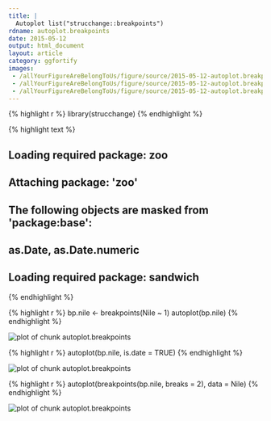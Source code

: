 ```yaml
---
title: |
  Autoplot list("strucchange::breakpoints")
rdname: autoplot.breakpoints
date: 2015-05-12
output: html_document
layout: article
category: ggfortify
images:
 - /allYourFigureAreBelongToUs/figure/source/2015-05-12-autoplot.breakpoints//autoplot.breakpoints-1.png
 - /allYourFigureAreBelongToUs/figure/source/2015-05-12-autoplot.breakpoints//autoplot.breakpoints-2.png
 - /allYourFigureAreBelongToUs/figure/source/2015-05-12-autoplot.breakpoints//autoplot.breakpoints-3.png
---
```





{% highlight r %}
library(strucchange)
{% endhighlight %}



{% highlight text %}
## Loading required package: zoo
## 
## Attaching package: 'zoo'
## 
## The following objects are masked from 'package:base':
## 
##     as.Date, as.Date.numeric
## 
## Loading required package: sandwich
{% endhighlight %}



{% highlight r %}
bp.nile <- breakpoints(Nile ~ 1)
autoplot(bp.nile)
{% endhighlight %}

![plot of chunk autoplot.breakpoints](/allYourFigureAreBelongToUs/figure/source/2015-05-12-autoplot.breakpoints/autoplot.breakpoints-1.png) 

{% highlight r %}
autoplot(bp.nile, is.date = TRUE)
{% endhighlight %}

![plot of chunk autoplot.breakpoints](/allYourFigureAreBelongToUs/figure/source/2015-05-12-autoplot.breakpoints/autoplot.breakpoints-2.png) 

{% highlight r %}
autoplot(breakpoints(bp.nile, breaks = 2), data = Nile)
{% endhighlight %}

![plot of chunk autoplot.breakpoints](/allYourFigureAreBelongToUs/figure/source/2015-05-12-autoplot.breakpoints/autoplot.breakpoints-3.png) 